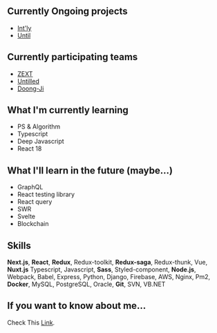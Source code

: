 ## Currently Ongoing projects

- [Int'ly](https://intly.oopy.io)
- [Until](https://github.com/untilled)

## Currently participating teams

- [ZEXT](https://github.com/ZZEXT)
- [Untilled](https://github.com/untilled)
- [Doong-Ji](https://github.com/Doong-Ji)

## What I'm currently learning

- PS & Algorithm
- Typescript
- Deep Javascript
- React 18

## What I'll learn in the future (maybe...)

- GraphQL
- React testing library
- React query
- SWR
- Svelte
- Blockchain

## Skills

**Next.js**, **React**, **Redux**, Redux-toolkit, **Redux-saga**, Redux-thunk, Vue, **Nuxt.js** Typescript, Javascript, **Sass**, Styled-component, **Node.js**, Webpack, Babel, Express, Python, Django, Firebase, AWS, Nginx, Pm2, **Docker**, MySQL, PostgreSQL, Oracle, **Git**, SVN, VB.NET

## If you want to know about me...

Check This [Link](https://morethanmin.web.app/).

